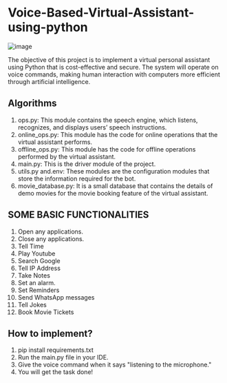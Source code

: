# Voice-Based-Virtual-Assistant-using-python
![image](https://github.com/tanushreego/Voice-Based-Virtual-Assistant-using-python/assets/73837073/015a446e-52ac-4b74-aa8c-3f3cacda1203)


The objective of this project is to implement a virtual personal assistant using Python that is cost-effective and secure.
The system will operate on voice commands, making human interaction with computers more efficient through artificial intelligence.

## Algorithms
1. ops.py: This module contains the speech engine, which listens, recognizes, and displays users’ speech instructions.
2. online_ops.py: This module has the code for online operations that the virtual assistant performs.
3. offline_ops.py: This module has the code for offline operations performed by the virtual assistant.
4. main.py: This is the driver module of the project.
5. utils.py and.env: These modules are the configuration modules that store the information required for the bot.
6. movie_database.py: It is a small database that contains the details of demo movies for the movie booking feature of the virtual assistant.

## SOME BASIC FUNCTIONALITIES
1. Open any applications.
2. Close any applications.
3. Tell Time
4. Play Youtube
5. Search Google 
6. Tell IP Address 
7. Take Notes 
8. Set an alarm.
9. Set Reminders
10. Send WhatsApp messages
11. Tell Jokes
12. Book Movie Tickets

## How to implement?

1. pip install requirements.txt
2. Run the main.py file in your IDE.
3. Give the voice command when it says "listening to the microphone."
4. You will get the task done!
